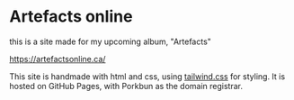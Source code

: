 # Artefacts online
this is a site made for my upcoming album, "Artefacts"

https://artefactsonline.ca/

This site is handmade with html and css, using [tailwind.css](https://tailwindcss.com/) for styling. It is hosted on GitHub Pages, with Porkbun as the domain registrar. 
